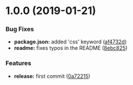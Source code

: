# 1.0.0 (2019-01-21)


### Bug Fixes

* **package.json:** added 'css' keyword ([af4732d](https://github.com/wessberg/sass-extended-import-resolve/commit/af4732d))
* **readme:** fixes typos in the README ([8ebc825](https://github.com/wessberg/sass-extended-import-resolve/commit/8ebc825))


### Features

* **release:** first commit ([0a72215](https://github.com/wessberg/sass-extended-import-resolve/commit/0a72215))



